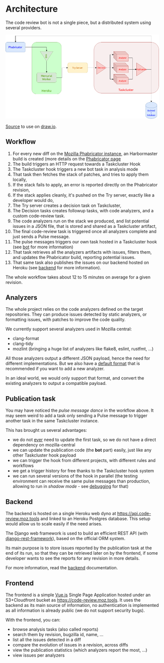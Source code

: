 # Architecture

The code review bot is not a single piece, but a distributed system using several providers.

![](architecture.png)

[Source](architecture.drawio) to use on [draw.io](https://app.diagrams.net/).

## Workflow

1. For every new diff on the [Mozilla Phabricator instance](https://phabricator.services.mozilla.com/), an Harbormaster build is created (more details on the [Phabricator page](phabricator.md)
2. The build triggers an HTTP request towards a Taskcluster Hook
3. The Taskcluster hook triggers a new bot task in analysis mode
4. That task then fetches the stack of patches, and tries to apply them locally,
5. If the stack fails to apply, an error is reported directly on the Phabricator revision,
6. If the stack applies cleanly, it's pushed on the Try server, exactly like a developer would do,
7. The Try server creates a decision task on Taskcluster,
8. The Decision tasks creates followup tasks, with code analyzers, and a custom code-review task.
9. The code analyzers run on the stack we produced, and list potential issues in a JSON file, that is stored and shared as a Taskcluster artifact,
10. The final code-review task is triggered once all analyzers complete and just sends a Pulse message.
11. The pulse messages triggers our own task hosted in a Taskcluster hook (see [bot](projects/bot.md) for more information)
12. That task retrieves all the analyzers artifacts with issues, filters them, and updates the Phabricator build, reporting potential issues.
13. That same task also publishes the issues on our backend hosted on Heroku (see [backend](projects/backend.md) for more information).

The whole workflow takes about 12 to 15 minutes on average for a given revision.

## Analyzers

The whole project relies on the code analyzers defined on the target repositories. They can produce issues detected by static analyzers, or formatting issues, with patches to improve the code quality.

We currently support several analyzers used in Mozilla central:

- clang-format
- clang-tidy
- mozlint (bringing a huge list of analyzers like flake8, eslint, rustfmt, ...)

All those analyzers output a different JSON payload, hence the need for different implementations. But we also have a [default format](analysis_format.md) that is recommended if you want to add a new analyzer.

In an ideal world, we would only support that format, and convert the existing analyzers to output a compatible payload.

## Publication task

You may have noticed the _pulse message dance_ in the workflow above. It may seem weird to add a task only sending a Pulse message to trigger another task in the same Taskcluster instance.

This has brought us several advantages:

- we do not [ever](https://hg.mozilla.org/mozilla-central/log/tip/taskcluster/ci/code-review/kind.yml) need to update the first task, so we do not have a direct dependency on mozilla-central
- we can update the publication code (the **bot** part) easily, just like any other Taskcluster hook payload
- we can trigger the hook from different projects, with different rules and workflows
- we get a trigger history for free thanks to the Taskcluster hook system
- we can run several versions of the hook in parallel (the testing environment can receive the same pulse messages than production, allowing to run in _shadow mode_ - see [debugging](debugging.md) for that)

## Backend

The backend is hosted on a single Heroku web dyno at https://api.code-review.moz.tools and linked to an Heroku Postgres database. This setup would allow us to scale easily if the need arises.

The Django web framework is used to build an efficient REST API (with [django-rest-framework](https://www.django-rest-framework.org/)), based on the official ORM system.

Its main purpose is to store issues reported by the publication task at the end of its run, so that they can be retrieved later on by the frontend, if some developer wants to see the reports for any revision in more details.

For more information, read the [backend](backend.md) documentation.

## Frontend

The frontend is a simple [Vue.js](https://vuejs.org) Single Page Application hosted under an S3+Cloudfront bucket as https://code-review.moz.tools.
It uses the backend as its main source of information, no authentication is implemented as all information is already public (we do not support security bugs).

With the frontend, you can:

- browse analysis tasks (also called reports)
- search them by revision, bugzilla id, name, ...
- list all the issues detected in a diff
- compare the evolution of issues in a revision, across diffs
- view the publication statistics (which analyzers report the most, ...)
- view issues per analyzers
